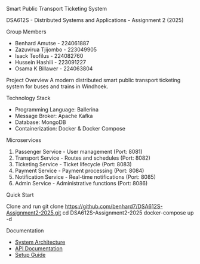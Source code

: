 
Smart Public Transport Ticketing System

DSA612S - Distributed Systems and Applications - Assignment 2 (2025)

Group Members
- Benhard Amutse - 224061887 
- Zazuvirua Tjijombo - 223049905
- Isack  Teofilus  -  224082760
- Hussein Hashili  - 223091227
- Osama K Billawer - 224063804
  
Project Overview
A modern distributed smart public transport ticketing system for buses and trains in Windhoek.

Technology Stack
- Programming Language: Ballerina
- Message Broker: Apache Kafka
- Database: MongoDB
- Containerization: Docker & Docker Compose

Microservices
1. Passenger Service - User management (Port: 8081)
2. Transport Service - Routes and schedules (Port: 8082)
3. Ticketing Service - Ticket lifecycle (Port: 8083)
4. Payment Service - Payment processing (Port: 8084)
5. Notification Service - Real-time notifications (Port: 8085)
6. Admin Service - Administrative functions (Port: 8086)

Quick Start

Clone and run
git clone https://github.com/benhard7/DSA612S-Assignment2-2025.git
cd DSA612S-Assignment2-2025
docker-compose up -d

Documentation
- [System Architecture](docs/architecture.md)
- [API Documentation](docs/api-documentation.md)
- [Setup Guide](docs/setup-guide.md)
